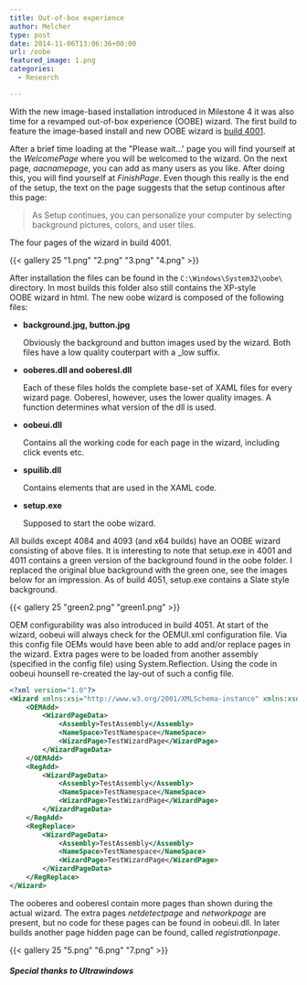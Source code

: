 ```yaml
---
title: Out-of-box experience
author: Melcher
type: post
date: 2014-11-06T13:06:36+00:00
url: /oobe
featured_image: 1.png
categories:
  - Research

---
```

With the new image-based installation introduced in Milestone 4 it was also time for a revamped out-of-box experience (OOBE) wizard. The first build to feature the image-based install and new OOBE wizard is [build 4001](/guide/b4001).

After a brief time loading at the "Please wait&#8230;' page you will find yourself at the _WelcomePage_ where you will be welcomed to the wizard. On the next page, _aacnamepage_, you can add as many users as you like. After doing this, you will find yourself at _FinishPage_. Even though this really is the end of the setup, the text on the page suggests that the setup continous after this page:

> As Setup continues, you can personalize your computer by selecting background pictures, colors, and user tiles.

The four pages of the wizard in build 4001.

{{< gallery 25 "1.png" "2.png" "3.png" "4.png" >}}

After installation the files can be found in the `C:\Windows\System32\oobe\` directory. In most builds this folder also still contains the XP-style OOBE wizard in html. The new oobe wizard is composed of the following files:

* **background.jpg, button.jpg**

	Obviously the background and button images used by the wizard. Both files have a low quality couterpart with a _low suffix.

* **ooberes.dll and ooberesl.dll** 

	Each of these files holds the complete base-set of XAML files for every wizard page. Ooberesl, however, uses the lower quality images. A function determines what version of the dll is used.

* **oobeui.dll**

	Contains all the working code for each page in the wizard, including click events etc.

* **spuilib.dll**

	Contains elements that are used in the XAML code.

* **setup.exe**

	Supposed to start the oobe wizard.

All builds except 4084 and 4093 (and x64 builds) have an OOBE wizard consisting of above files. It is interesting to note that setup.exe in 4001 and 4011 contains a green version of the background found in the oobe folder. I replaced the original blue background with the green one, see the images below for an impression. As of build 4051, setup.exe contains a Slate style background.

{{< gallery 25 "green2.png" "green1.png" >}}

OEM configurability was also introduced in build 4051. At start of the wizard, oobeui will always check for the OEMUI.xml configuration file. Via this config file OEMs would have been able to add and/or replace pages in the wizard. Extra pages were to be loaded from another assembly (specified in the config file) using System.Reflection. Using the code in oobeui hounsell re-created the lay-out of such a config file.

```xml
<?xml version="1.0"?>
<Wizard xmlns:xsi="http://www.w3.org/2001/XMLSchema-instance" xmlns:xsd="http://www.w3.org/2001/XMLSchema">
	<OEMAdd>
		<WizardPageData>
			<Assembly>TestAssembly</Assembly>
			<NameSpace>TestNamespace</NameSpace>
			<WizardPage>TestWizardPage</WizardPage>
		</WizardPageData>
	</OEMAdd>
	<RegAdd>
		<WizardPageData>
			<Assembly>TestAssembly</Assembly>
			<NameSpace>TestNamespace</NameSpace>
			<WizardPage>TestWizardPage</WizardPage>
		</WizardPageData>
	</RegAdd>
	<RegReplace>
		<WizardPageData>
			<Assembly>TestAssembly</Assembly>
			<NameSpace>TestNamespace</NameSpace>
			<WizardPage>TestWizardPage</WizardPage>
		</WizardPageData>
	</RegReplace>
</Wizard>
```

The ooberes and ooberesl contain more pages than shown during the actual wizard. The extra pages _netdetectpage_ and _networkpage_ are present, but no code for these pages can be found in oobeui.dll. In later builds another page hidden page can be found, called _registrationpage_.

{{< gallery 25 "5.png" "6.png" "7.png" >}}

##### Special thanks to Ultrawindows